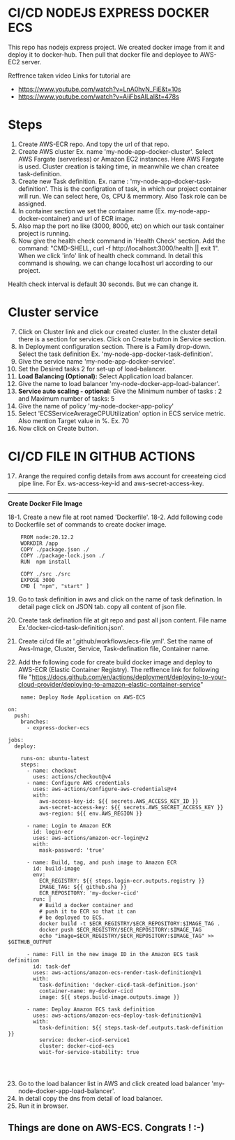 
# CI/CD NODEJS EXPRESS DOCKER ECS

This repo has nodejs express project. We created docker image from it and deploy it to docker-hub. Then pull that docker file and deployee to AWS-EC2 server.

Reffrence taken video Links for tutorial are 
- https://www.youtube.com/watch?v=LnA0hvN_FiE&t=10s
- https://www.youtube.com/watch?v=AiiFbsAlLaI&t=478s


# Steps

1. Create AWS-ECR repo. And topy the url of that repo.
2. Create AWS cluster Ex. name 'my-node-app-docker-cluster'. Select AWS Fargate (serverless) or Amazon EC2 instances. Here AWS Fargate is used. Cluster creation is taking time, in meanwhile we chan createe task-definition.
3. Create new Task definition. Ex. name : 'my-node-app-docker-task-definition'. This is the configration of task, in which our project container will run. We can select here, Os, CPU & memmory. Also Task role can be assigned.
4. In container section we set the container name (Ex. my-node-app-docker-container) and url of ECR image.
5. Also map the port no like (3000, 8000, etc) on which our task container project is running.
6. Now give the health check command in 'Health Check' section. Add the command: "CMD-SHELL, curl -f http://localhost:3000/health || exit 1". When we click 'info' link of health check command. In detail this command is showing. we can change localhost url according to our project.

Health check interval is default 30 seconds. But we can change it.

# Cluster service

7. Click on Cluster link and click our created cluster. In the cluster detail there is a section for services. Click on Create button in Service section.
8. In Deployment configuration section. There is a Family drop-down. Select the task definition Ex. 'my-node-app-docker-task-definition'.
9. Give the service name 'my-node-app-docker-service'.
10. Set the Desired tasks 2 for set-up of load-balancer.
11. **Load Balancing (Optional):** Select Application load balancer.
12. Give the name to load balancer 'my-node-docker-app-load-balancer'.
13. **Service auto scaling - optional:** Give the Minimum number of tasks : 2 and Maximum number of tasks: 5
14. Give the name of policy 'my-node-docker-app-policy'
15. Select 'ECSServiceAverageCPUUtilization' option in ECS service metric. Also mention Target value in %. Ex. 70
16. Now click on Create button.

# CI/CD FILE IN GITHUB ACTIONS
17. Arange the required config details from aws account for creeateing cicd pipe line. For Ex. ws-access-key-id and aws-secret-access-key.
 

---
  
**Create Docker File Image**

18-1. Create a new file at root named 'Dockerfile'.
18-2. Add following code to Dockerfile set of commands to create docker image.
```
    FROM node:20.12.2
    WORKDIR /app
    COPY ./package.json ./
    COPY ./package-lock.json ./
    RUN  npm install

    COPY ./src ./src
    EXPOSE 3000
    CMD [ "npm", "start" ]
```
19. Go to task definition in aws and click on the name of task defination. In detail page click on JSON tab. copy all content of json file.
20. Create task defination file at git repo and past all json content. File name Ex.'docker-cicd-task-definition.json'.
21. Create ci/cd file at '.github/workflows/ecs-file.yml'. Set the name of Aws-Image, Cluster, Service, Task-defination file, Container name.

22. Add the following code for create build docker image and deploy to AWS-ECR (Elastic Container Registry). 
The reffrence link for following file "https://docs.github.com/en/actions/deployment/deploying-to-your-cloud-provider/deploying-to-amazon-elastic-container-service"
```
    name: Deploy Node Application on AWS-ECS

on:
  push:
    branches: 
      - express-docker-ecs

jobs:
  deploy:
    
    runs-on: ubuntu-latest
    steps:
      - name: checkout
        uses: actions/checkout@v4
      - name: Configure AWS credentials
        uses: aws-actions/configure-aws-credentials@v4
        with:
          aws-access-key-id: ${{ secrets.AWS_ACCESS_KEY_ID }}
          aws-secret-access-key: ${{ secrets.AWS_SECRET_ACCESS_KEY }}
          aws-region: ${{ env.AWS_REGION }}

      - name: Login to Amazon ECR
        id: login-ecr
        uses: aws-actions/amazon-ecr-login@v2
        with:
          mask-password: 'true'

      - name: Build, tag, and push image to Amazon ECR
        id: build-image
        env:
          ECR_REGISTRY: ${{ steps.login-ecr.outputs.registry }}
          IMAGE_TAG: ${{ github.sha }}
          ECR_REPOSITORY: 'my-docker-cicd'
        run: |
          # Build a docker container and
          # push it to ECR so that it can
          # be deployed to ECS.
          docker build -t $ECR_REGISTRY/$ECR_REPOSITORY:$IMAGE_TAG .
          docker push $ECR_REGISTRY/$ECR_REPOSITORY:$IMAGE_TAG
          echo "image=$ECR_REGISTRY/$ECR_REPOSITORY:$IMAGE_TAG" >> $GITHUB_OUTPUT

      - name: Fill in the new image ID in the Amazon ECS task definition
        id: task-def
        uses: aws-actions/amazon-ecs-render-task-definition@v1
        with:
          task-definition: 'docker-cicd-task-definition.json'
          container-name: my-docker-cicd
          image: ${{ steps.build-image.outputs.image }}

      - name: Deploy Amazon ECS task definition
        uses: aws-actions/amazon-ecs-deploy-task-definition@v1
        with:
          task-definition: ${{ steps.task-def.outputs.task-definition }}
          service: docker-cicd-service1
          cluster: docker-cicd-ecs
          wait-for-service-stability: true
          
       
        
```
23. Go to the load balancer list in AWS and click created load balancer 'my-node-docker-app-load-balancer'.
24. In detail copy the dns from detail of load balancer.
25. Run it in browser.
##  Things are done on AWS-ECS. Congrats ! :-)
